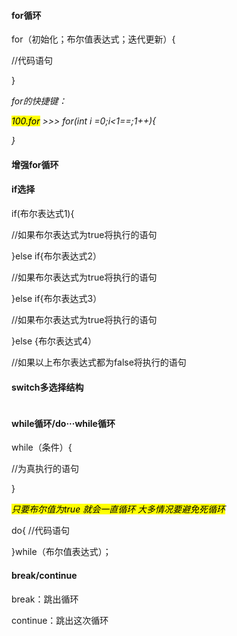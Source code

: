 #### **for循环**

for（初始化；布尔值表达式；迭代更新）{

   //代码语句

}

*for的快捷键：*

*<mark>100.for</mark> >>> for(int i =0;i<1==;1++){*

*}*



#### **增强for循环**



#### **if选择**

if(布尔表达式1){

   //如果布尔表达式为true将执行的语句

}else if{布尔表达式2）

   //如果布尔表达式为true将执行的语句

}else if{布尔表达式3）

//如果布尔表达式为true将执行的语句

}else {布尔表达式4）

//如果以上布尔表达式都为false将执行的语句



#### **switch多选择结构**

 <img src="file:///C:/Users/86139/Pictures/Screenshots/%E5%B1%8F%E5%B9%95%E6%88%AA%E5%9B%BE%202023-09-27%20215647.png" title="" alt="" style="zoom:67%;">



#### **while循环/do···while循环**

while（条件）{

   //为真执行的语句

}

*<mark>只要布尔值为true 就会一直循环  大多情况要避免死循环</mark>*



do{
     //代码语句

}while（布尔值表达式）；



#### **break/continue**

break：跳出循环

continue：跳出这次循环

<img src="file:///C:/Users/86139/Pictures/Screenshots/%E5%B1%8F%E5%B9%95%E6%88%AA%E5%9B%BE%202023-09-28%20220729.png" title="" alt="" style="zoom:80%;">

<img title="" src="file:///C:/Users/86139/Pictures/Screenshots/%E5%B1%8F%E5%B9%95%E6%88%AA%E5%9B%BE%202023-09-28%20220953.png" alt="" style="zoom:150%;">


